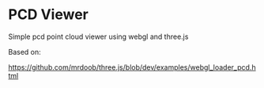 # PCD Viewer

Simple pcd point cloud viewer using webgl and three.js

Based on:

https://github.com/mrdoob/three.js/blob/dev/examples/webgl_loader_pcd.html
